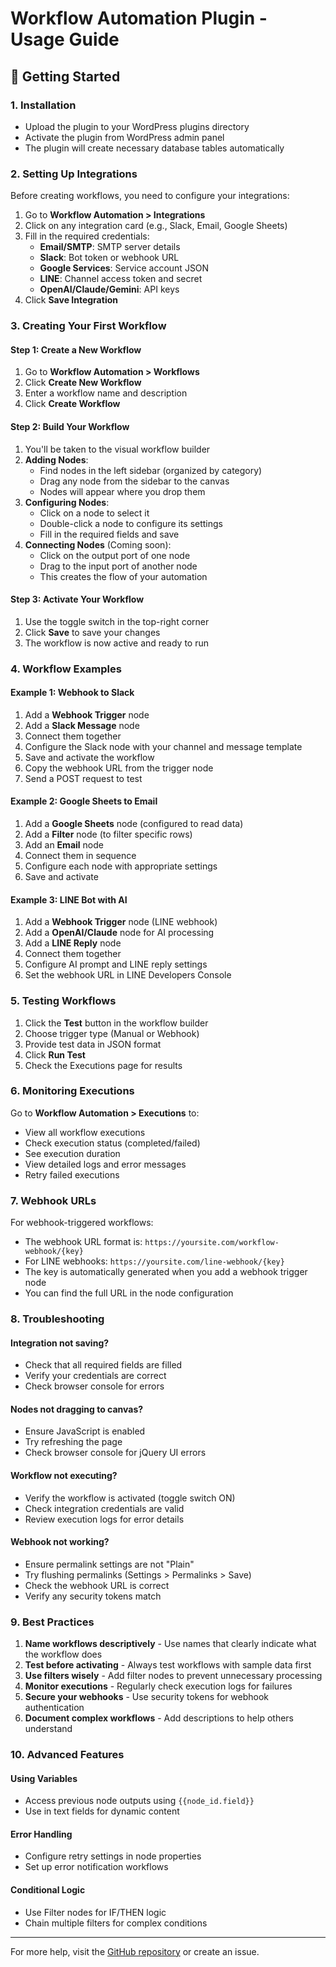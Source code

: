 # Workflow Automation Plugin - Usage Guide

## 🚀 Getting Started

### 1. Installation
- Upload the plugin to your WordPress plugins directory
- Activate the plugin from WordPress admin panel
- The plugin will create necessary database tables automatically

### 2. Setting Up Integrations

Before creating workflows, you need to configure your integrations:

1. Go to **Workflow Automation > Integrations**
2. Click on any integration card (e.g., Slack, Email, Google Sheets)
3. Fill in the required credentials:
   - **Email/SMTP**: SMTP server details
   - **Slack**: Bot token or webhook URL
   - **Google Services**: Service account JSON
   - **LINE**: Channel access token and secret
   - **OpenAI/Claude/Gemini**: API keys
4. Click **Save Integration**

### 3. Creating Your First Workflow

#### Step 1: Create a New Workflow
1. Go to **Workflow Automation > Workflows**
2. Click **Create New Workflow**
3. Enter a workflow name and description
4. Click **Create Workflow**

#### Step 2: Build Your Workflow
1. You'll be taken to the visual workflow builder
2. **Adding Nodes**:
   - Find nodes in the left sidebar (organized by category)
   - Drag any node from the sidebar to the canvas
   - Nodes will appear where you drop them
3. **Configuring Nodes**:
   - Click on a node to select it
   - Double-click a node to configure its settings
   - Fill in the required fields and save
4. **Connecting Nodes** (Coming soon):
   - Click on the output port of one node
   - Drag to the input port of another node
   - This creates the flow of your automation

#### Step 3: Activate Your Workflow
1. Use the toggle switch in the top-right corner
2. Click **Save** to save your changes
3. The workflow is now active and ready to run

### 4. Workflow Examples

#### Example 1: Webhook to Slack
1. Add a **Webhook Trigger** node
2. Add a **Slack Message** node
3. Connect them together
4. Configure the Slack node with your channel and message template
5. Save and activate the workflow
6. Copy the webhook URL from the trigger node
7. Send a POST request to test

#### Example 2: Google Sheets to Email
1. Add a **Google Sheets** node (configured to read data)
2. Add a **Filter** node (to filter specific rows)
3. Add an **Email** node
4. Connect them in sequence
5. Configure each node with appropriate settings
6. Save and activate

#### Example 3: LINE Bot with AI
1. Add a **Webhook Trigger** node (LINE webhook)
2. Add a **OpenAI/Claude** node for AI processing
3. Add a **LINE Reply** node
4. Connect them together
5. Configure AI prompt and LINE reply settings
6. Set the webhook URL in LINE Developers Console

### 5. Testing Workflows

1. Click the **Test** button in the workflow builder
2. Choose trigger type (Manual or Webhook)
3. Provide test data in JSON format
4. Click **Run Test**
5. Check the Executions page for results

### 6. Monitoring Executions

Go to **Workflow Automation > Executions** to:
- View all workflow executions
- Check execution status (completed/failed)
- See execution duration
- View detailed logs and error messages
- Retry failed executions

### 7. Webhook URLs

For webhook-triggered workflows:
- The webhook URL format is: `https://yoursite.com/workflow-webhook/{key}`
- For LINE webhooks: `https://yoursite.com/line-webhook/{key}`
- The key is automatically generated when you add a webhook trigger node
- You can find the full URL in the node configuration

### 8. Troubleshooting

#### Integration not saving?
- Check that all required fields are filled
- Verify your credentials are correct
- Check browser console for errors

#### Nodes not dragging to canvas?
- Ensure JavaScript is enabled
- Try refreshing the page
- Check browser console for jQuery UI errors

#### Workflow not executing?
- Verify the workflow is activated (toggle switch ON)
- Check integration credentials are valid
- Review execution logs for error details

#### Webhook not working?
- Ensure permalink settings are not "Plain"
- Try flushing permalinks (Settings > Permalinks > Save)
- Check the webhook URL is correct
- Verify any security tokens match

### 9. Best Practices

1. **Name workflows descriptively** - Use names that clearly indicate what the workflow does
2. **Test before activating** - Always test workflows with sample data first
3. **Use filters wisely** - Add filter nodes to prevent unnecessary processing
4. **Monitor executions** - Regularly check execution logs for failures
5. **Secure your webhooks** - Use security tokens for webhook authentication
6. **Document complex workflows** - Add descriptions to help others understand

### 10. Advanced Features

#### Using Variables
- Access previous node outputs using `{{node_id.field}}`
- Use in text fields for dynamic content

#### Error Handling
- Configure retry settings in node properties
- Set up error notification workflows

#### Conditional Logic
- Use Filter nodes for IF/THEN logic
- Chain multiple filters for complex conditions

---

For more help, visit the [GitHub repository](https://github.com/pendtiumpraz/workflow-automation-wordpress) or create an issue.